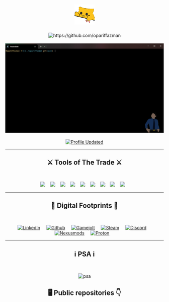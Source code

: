<h1 align="center"> <img src="meow_bongotap.gif" alt="meow_bongotap"/> </h1>
<div align="center">
  <img src="https://komarev.com/ghpvc/?username=opariffazman&style=for-the-badge&color=red&label=github+hits+on+Thu, 22 Jun, 14:13 GMT+8" alt="https://github.com/opariffazman" />
  <br> <br>
  <img src="opariffazman.gif" alt="header"/>
  <br> <br>
  <a href="https://github.com/opariffazman/opariffazman" target="_blank"><img alt="Profile Updated" src="https://img.shields.io/github/last-commit/opariffazman/opariffazman?style=for-the-badge&label=Profile%20Updated&llogoColor=red&labelColor=black&color=red""></a>
</div>

<hr>

<h2 align="center"> ⚔️ Tools of The Trade ⚔️</h2>
<br>
<p align="center">
  <img src="https://img.shields.io/badge/powershell-black?style=for-the-badge&logo=powershell" />&nbsp;&nbsp;&nbsp;
  <img src="https://img.shields.io/badge/microsoftazure-black?style=for-the-badge&logo=microsoftazure" />&nbsp;&nbsp;&nbsp;
  <img src="https://img.shields.io/badge/node.js-black?style=for-the-badge&logo=node.js" />&nbsp;&nbsp;&nbsp;
  <img src="https://img.shields.io/badge/amazonaws-black?style=for-the-badge&logo=amazonaws" />&nbsp;&nbsp;&nbsp;
  <img src="https://img.shields.io/badge/docker-black?style=for-the-badge&logo=docker" />&nbsp;&nbsp;&nbsp;
  <img src="https://img.shields.io/badge/teamcity-black?style=for-the-badge&logo=teamcity" />&nbsp;&nbsp;&nbsp;
  <img src="https://img.shields.io/badge/python-black?style=for-the-badge&logo=python" />&nbsp;&nbsp;&nbsp;
  <img src="https://img.shields.io/badge/unrealengine-black?style=for-the-badge&logo=unrealengine" />&nbsp;&nbsp;&nbsp;
  <img src="https://img.shields.io/badge/godotengine-black?style=for-the-badge&logo=godotengine" />&nbsp;&nbsp;&nbsp;
</p>

<hr>

<h2 align="center"> 👣 Digital Footprints 👣 </h2>
<br>
<p align="center">
  <a href="https://www.linkedin.com/in/opariffazman" target="_blank"><img alt="LinkedIn" src="https://img.shields.io/badge/linkedin-black?style=for-the-badge&logo=linkedin&logoColor=blue"/></a>&nbsp;&nbsp;&nbsp;&nbsp;
  <a href="https://opariffazman.github.io/" target="_blank"><img alt="Github" src="https://img.shields.io/badge/github-black?style=for-the-badge&logo=github" /></a>&nbsp;&nbsp;&nbsp;&nbsp; 
  <a href="https://gamejolt.com/@opsedar" target="_blank"><img alt="Gamejolt" src="https://img.shields.io/badge/gamejolt-black?style=for-the-badge&logo=gamejolt" /></a>&nbsp;&nbsp;&nbsp;&nbsp;
  <a href="https://steamcommunity.com/id/opsedar/" target="_blank"><img alt="Steam" src="https://img.shields.io/badge/steam-black?style=for-the-badge&logo=steam" /></a>&nbsp;&nbsp;&nbsp;&nbsp;
  <a href="https://discordapp.com/users/178370555072872449/" target="_blank"><img alt="Discord" src="https://img.shields.io/badge/discord-black?style=for-the-badge&logo=discord" /></a>&nbsp;&nbsp;&nbsp;&nbsp;
  <a href="https://www.nexusmods.com/users/16167329/?tab=user+files" target="_blank"><img alt="Nexusmods" src="https://img.shields.io/badge/nexusmods-black?style=for-the-badge&logo=applearcade" /></a>&nbsp;&nbsp;&nbsp;&nbsp;
  <a href="mailto:ariff.azman@pm.me" target="_blank"><img alt="Proton" src="https://img.shields.io/badge/protonmail-black?style=for-the-badge&logo=protonmail" /></a>&nbsp;&nbsp;&nbsp;&nbsp;
</p>

<hr>

<h2 align="center"> ℹ️ PSA ℹ️ </h2>
<br>
<p align="center">
<img alt="psa" src="https://readme-jokes.vercel.app/api?theme=gotham" />
</p>

<h2 align="center"> 🖥️ Public repositories 👇 </h2>

